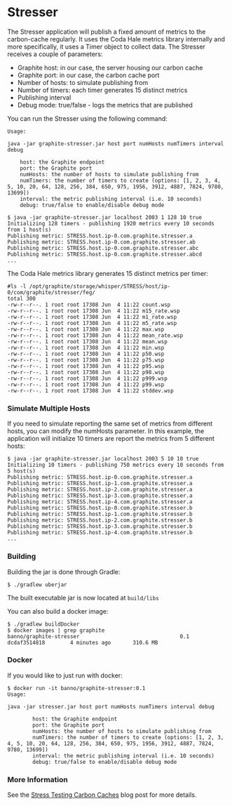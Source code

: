 # Stresser

The Stresser application will publish a fixed amount of metrics to the carbon-cache regularly. It uses the Coda Hale metrics library internally and more specifically, it uses a Timer object to collect data. The Stresser receives a couple of parameters:

* Graphite host: in our case, the server housing our carbon cache
* Graphite port: in our case, the carbon cache port
* Number of hosts: to simulate publishing from
* Number of timers: each timer generates 15 distinct metrics
* Publishing interval
* Debug mode: true/false - logs the metrics that are published

You can run the Stresser using the following command:

```
Usage:

java -jar graphite-stresser.jar host port numHosts numTimers interval debug

	host: the Graphite endpoint
	port: the Graphite port
	numHosts: the number of hosts to simulate publishing from
	numTimers: the number of timers to create (options: [1, 2, 3, 4, 5, 10, 20, 64, 128, 256, 384, 650, 975, 1956, 3912, 4887, 7824, 9780, 13699])
	interval: the metric publishing interval (i.e. 10 seconds)
	debug: true/false to enable/disable debug mode
```

```
$ java -jar graphite-stresser.jar localhost 2003 1 128 10 true
Initializing 128 timers - publishing 1920 metrics every 10 seconds from 1 host(s)
Publishing metric: STRESS.host.ip-0.com.graphite.stresser.a
Publishing metric: STRESS.host.ip-0.com.graphite.stresser.ab
Publishing metric: STRESS.host.ip-0.com.graphite.stresser.abc
Publishing metric: STRESS.host.ip-0.com.graphite.stresser.abcd
...
```
The Coda Hale metrics library generates 15 distinct metrics per timer:

```
#ls -l /opt/graphite/storage/whisper/STRESS/host/ip-0/com/graphite/stresser/feg/
total 300
-rw-r--r--. 1 root root 17308 Jun  4 11:22 count.wsp
-rw-r--r--. 1 root root 17308 Jun  4 11:22 m15_rate.wsp
-rw-r--r--. 1 root root 17308 Jun  4 11:22 m1_rate.wsp
-rw-r--r--. 1 root root 17308 Jun  4 11:22 m5_rate.wsp
-rw-r--r--. 1 root root 17308 Jun  4 11:22 max.wsp
-rw-r--r--. 1 root root 17308 Jun  4 11:22 mean_rate.wsp
-rw-r--r--. 1 root root 17308 Jun  4 11:22 mean.wsp
-rw-r--r--. 1 root root 17308 Jun  4 11:22 min.wsp
-rw-r--r--. 1 root root 17308 Jun  4 11:22 p50.wsp
-rw-r--r--. 1 root root 17308 Jun  4 11:22 p75.wsp
-rw-r--r--. 1 root root 17308 Jun  4 11:22 p95.wsp
-rw-r--r--. 1 root root 17308 Jun  4 11:22 p98.wsp
-rw-r--r--. 1 root root 17308 Jun  4 11:22 p999.wsp
-rw-r--r--. 1 root root 17308 Jun  4 11:22 p99.wsp
-rw-r--r--. 1 root root 17308 Jun  4 11:22 stddev.wsp
```

### Simulate Multiple Hosts
If you need to simulate reporting the same set of metrics from different hosts, you can modify the numHosts parameter. In this example, the application will initialize 10 timers are report the metrics from 5 different hosts:

```
$ java -jar graphite-stresser.jar localhost 2003 5 10 10 true
Initializing 10 timers - publishing 750 metrics every 10 seconds from 5 host(s)
Publishing metric: STRESS.host.ip-0.com.graphite.stresser.a
Publishing metric: STRESS.host.ip-1.com.graphite.stresser.a
Publishing metric: STRESS.host.ip-2.com.graphite.stresser.a
Publishing metric: STRESS.host.ip-3.com.graphite.stresser.a
Publishing metric: STRESS.host.ip-4.com.graphite.stresser.a
Publishing metric: STRESS.host.ip-0.com.graphite.stresser.b
Publishing metric: STRESS.host.ip-1.com.graphite.stresser.b
Publishing metric: STRESS.host.ip-2.com.graphite.stresser.b
Publishing metric: STRESS.host.ip-3.com.graphite.stresser.b
Publishing metric: STRESS.host.ip-4.com.graphite.stresser.b
...
```

### Building

Building the jar is done through Gradle:

```
$ ./gradlew uberjar
```

The built executable jar is now located at `build/libs`

You can also build a docker image:

```
$ ./gradlew buildDocker
$ docker images | grep graphite
banno/graphite-stresser                                0.1                 dcdaf3514818        4 minutes ago       310.6 MB
```

### Docker

If you would like to just run with docker:

```
$ docker run -it banno/graphite-stresser:0.1
Usage:

java -jar stresser.jar host port numHosts numTimers interval debug

        host: the Graphite endpoint
        port: the Graphite port
        numHosts: the number of hosts to simulate publishing from
        numTimers: the number of timers to create (options: [1, 2, 3, 4, 5, 10, 20, 64, 128, 256, 384, 650, 975, 1956, 3912, 4887, 7824, 9780, 13699])
        interval: the metric publishing interval (i.e. 10 seconds)
        debug: true/false to enable/disable debug mode
```

### More Information

See the [Stress Testing Carbon Caches](http://www.franklinangulo.com/blog/2014/5/25/graphite-series-5-stress-testing-carbon-caches) blog post for more details.

